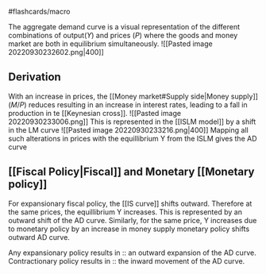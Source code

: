 #flashcards/macro 

The aggregate demand curve is a visual representation of the different combinations of output($Y$) and prices ($P$) where the goods and money market are both in equilibrium simultaneously.
![[Pasted image 20220930232602.png|400]]

## Derivation
With an increase in prices, the [[Money market#Supply side|Money supply]] ($M/P$) reduces resulting in an increase in interest rates, leading to a fall in production in te [[Keynesian cross]]. 
![[Pasted image 20220930233006.png]]
This is represented in the [[ISLM model]] by a shift in the LM curve
![[Pasted image 20220930233216.png|400]]
Mapping all such alterations in prices with the equillibrium Y from the ISLM gives the AD curve

## [[Fiscal Policy|Fiscal]] and Monetary [[Monetary policy]]

For expansionary fiscal policy, the [[IS curve]] shifts outward. Therefore at the same prices, the equillibrium Y increases. This is represented by an outward shift of the AD curve. Similarly, for the same price, Y increases due to monetary policy by an increase in money supply monetary policy shifts outward AD curve.

Any expansionary policy results in :: an outward expansion of the AD curve. Contractionary policy results in :: the inward movement of the AD curve. 
<!--SR:!2022-11-19,24,290-->